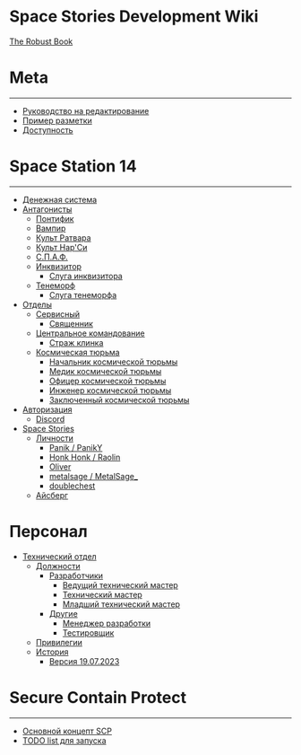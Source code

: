 Space Stories Development Wiki
=====================

[The Robust Book](index.md)

Meta
====

----------------------
- [Руководство на редактирование](ru/meta/guide-to-editing-docs.md)
- [Пример разметки](ru/meta/docs-example-page.md)
- [Доступность](ru/meta/docs-are-for-discoverability.md)

Space Station 14
===================

----------------------

- [Денежная система](ru/_stories/space-station-14/money-system.md)
- [Антагонисты]()
    - [Понтифик](ru/_stories/space-station-14/antagonists/pontific.md)
    - [Вампир](ru/_stories/space-station-14/antagonists/vampire.md)
    - [Культ Ратвара](ru/_stories/space-station-14/antagonists/clockwork-cult.md)
    - [Культ Нар'Си](ru/_stories/space-station-14/antagonists/nar-sie-cult.md)
    - [С.П.А.Ф.](ru/_stories/space-station-14/antagonists/spaf.md)
    - [Инквизитор](ru/_stories/space-station-14/antagonists/inquisitor.md)
        - [Слуга инквизитора](ru/_stories/space-station-14/antagonists/inquisitor/thrall.md)
    - [Тенеморф](ru/_stories/space-station-14/antagonists/shadowling.md)
        - [Слуга тенеморфа](ru/_stories/space-station-14/antagonists/shadowling/thrall.md)
- [Отделы]()
    - [Сервисный]()
        - [Священник](ru/_stories/space-station-14/departaments/service/chaplain.md)
    - [Центральное командование]()
        - [Страж клинка](ru/_stories/space-station-14/departaments/cent-comm/jedi-nt.md)
    - [Космическая тюрьма](ru/_stories/space-station-14/departaments/space-prison.md)
        - [Начальник космической тюрьмы](ru/_stories/space-station-14/departaments/space-prison/head.md)
        - [Медик космической тюрьмы](ru/_stories/space-station-14/departaments/space-prison/medic.md)
        - [Офицер космической тюрьмы](ru/_stories/space-station-14/departaments/space-prison/officier.md)
        - [Инженер космической тюрьмы](ru/_stories/space-station-14/departaments/space-prison/eng.md)
        - [Заключенный космической тюрьмы](ru/_stories/space-station-14/departaments/space-prison/prisoner.md)
- [Авторизация]()
    - [Discord](ru/_stories/space-station-14/auth/discord.md)
- [Space Stories]()
    - [Личности](ru/_stories/space-station-14/space-stories/human-resources.md)
        - [Panik / PanikY]()
        - [Honk Honk / Raolin]()
        - [Oliver]()
        - [metalsage / MetalSage_]()
        - [doublechest]()
    - [Айсберг](ru/_stories/space-station-14/space-stories/iceberg.md)

Персонал
===================

- [Технический отдел](ru/_stories/staff/technical.md)
    - [Должности]()
        - [Разработчики](ru/_stories/staff/technical/roles/developers.md)
            - [Ведущий технический мастер](ru/_stories/staff/technical/roles/developers/lead-developer.md)
            - [Технический мастер](ru/_stories/staff/technical/roles/developers/developer.md)
            - [Младший технический мастер](ru/_stories/staff/technical/roles/developers/junior-developer.md)
        - [Другие](ru/_stories/staff/technical/roles/others.md)
            - [Менеджер разработки](ru/_stories/staff/technical/roles/others/development-manager.md)
            - [Тестировщик](ru/_stories/staff/technical/roles/others/tester.md)
    - [Привилегии](ru/_stories/staff/technical/privilege.md)
    - [История](ru/_stories/staff/technical/history.md)
        - [Версия 19.07.2023](ru/_stories/staff/technical/history/version-19-07-2023.md)

Secure Contain Protect
===================

----------------------

- [Основной концепт SCP](ru/_stories/secure-contain-protect/main-conception.md)
- [TODO list для запуска](ru/_stories/secure-contain-protect/todo-list.md)
